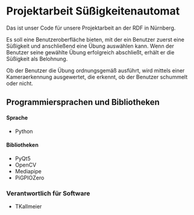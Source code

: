 # Projektarbeit Süßigkeitenautomat

Das ist unser Code für unsere Projektarbeit an der RDF in Nürnberg.

Es soll eine Benutzeroberfläche bieten, mit der ein Benutzer zuerst eine Süßigkeit und anschließend eine Übung auswählen kann.
Wenn der Benutzer seine gewählte Übung erfolgreich abschließt, erhält er die Süßigkeit als Belohnung. 

Ob der Benutzer die Übung ordnungsgemäß ausführt, wird mittels einer Kameraerkennung ausgewertet, die erkennt, ob der Benutzer schummelt oder nicht.

## Programmiersprachen und Bibliotheken

#### Sprache
- Python

#### Bibliotheken
- PyQt5 
- OpenCV 
- Mediapipe 
- PiGPIOZero



### Verantwortlich für Software 
  - TKallmeier
